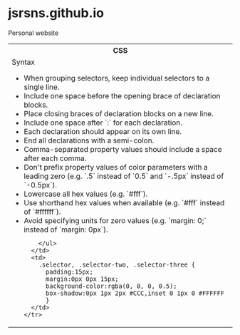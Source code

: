 # jsrsns.github.io
Personal website

<table>
  <tbody>
    <tr>
      <th>CSS</th>
    </tr>
    <tr>
      <td>Syntax
        <ul>
          <li>When grouping selectors, keep individual selectors to a single line.</li>
          <li>Include one space before the opening brace of declaration blocks.</li>
          <li>Place closing braces of declaration blocks on a new line.</li>
          <li>Include one space after `:` for each declaration.</li>
          <li>Each declaration should appear on its own line.</li>
          <li>End all declarations with a semi-colon.</li>
          <li>Comma-separated property values should include a space after each comma.</li>
          <li>Don't prefix property values of color parameters with a leading zero (e.g. `.5` instead of `0.5` and `-.5px` instead of `-0.5px`).</li>
          <li>Lowercase all hex values (e.g. `#fff`).</li>
          <li>Use shorthand hex values when available (e.g. `#fff` instead of `#ffffff`).</li>
          <li>Avoid specifying units for zero values (e.g. `margin: 0;` instead of `margin: 0px`).</li>
          
        </ul>
      </td>
      <td>
        .selector, .selector-two, .selector-three {
          padding:15px;
          margin:0px 0px 15px;
          background-color:rgba(0, 0, 0, 0.5);
          box-shadow:0px 1px 2px #CCC,inset 0 1px 0 #FFFFFF
          }
      </td>
    </tr>
  </tbody>
</table>
